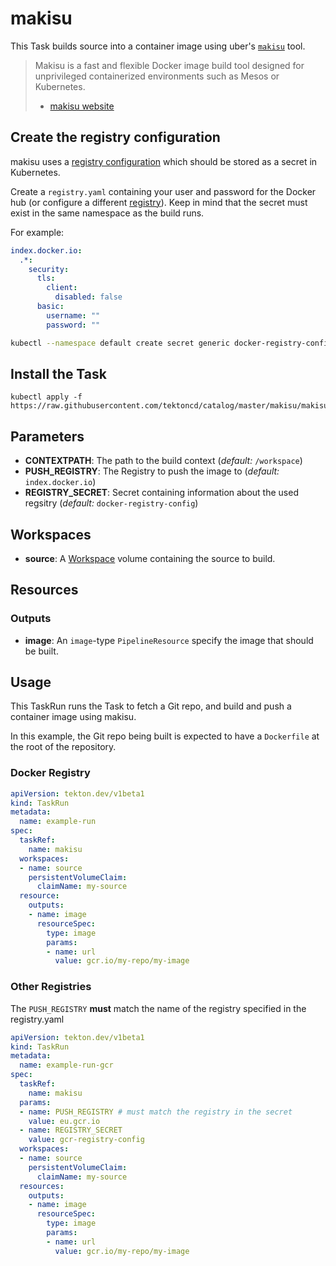 # makisu

This Task builds source into a container image using uber's
[`makisu`](https://github.com/uber/makisu) tool.

>Makisu is a fast and flexible Docker image build tool designed for unprivileged
>containerized environments such as Mesos or Kubernetes.
> - [makisu website](https://github.com/uber/makisu)

## Create the registry configuration

makisu uses a [registry
configuration](https://github.com/uber/makisu/blob/master/docs/REGISTRY.md)
which should be stored as a secret in Kubernetes.

Create a `registry.yaml` containing your user and password for the Docker hub (or
configure a different
[registry](https://github.com/uber/makisu/blob/master/docs/REGISTRY.md#examples)).
Keep in mind that the secret must exist in the same namespace as the build
runs.

For example:
```yaml
index.docker.io:
  .*:
    security:
      tls:
        client:
          disabled: false
      basic:
        username: ""
        password: ""
```

```bash
kubectl --namespace default create secret generic docker-registry-config --from-file=./registry.yaml
```

## Install the Task

```
kubectl apply -f https://raw.githubusercontent.com/tektoncd/catalog/master/makisu/makisu.yaml
```

## Parameters

* **CONTEXTPATH**: The path to the build context (_default:_
  `/workspace`)
* **PUSH_REGISTRY**: The Registry to push the image to (_default:_
  `index.docker.io`)
* **REGISTRY_SECRET**: Secret containing information about the used regsitry (_default:_
  `docker-registry-config`)

## Workspaces

* **source**: A [Workspace](https://github.com/tektoncd/pipeline/blob/master/docs/workspaces.md) volume containing the source to build.

## Resources

### Outputs

* **image**: An `image`-type `PipelineResource` specify the image that should be built.

## Usage

This TaskRun runs the Task to fetch a Git repo, and build and push a container
image using makisu.

In this example, the Git repo being built is expected to have a `Dockerfile` at
the root of the repository.

### Docker Registry

```yaml
apiVersion: tekton.dev/v1beta1
kind: TaskRun
metadata:
  name: example-run
spec:
  taskRef:
    name: makisu
  workspaces:
  - name: source
    persistentVolumeClaim:
      claimName: my-source
  resource:
    outputs:
    - name: image
      resourceSpec:
        type: image
        params:
        - name: url
          value: gcr.io/my-repo/my-image
```

### Other Registries

The `PUSH_REGISTRY` **must** match the name of the registry specified in the registry.yaml

```yaml
apiVersion: tekton.dev/v1beta1
kind: TaskRun
metadata:
  name: example-run-gcr
spec:
  taskRef:
    name: makisu
  params:
  - name: PUSH_REGISTRY # must match the registry in the secret
    value: eu.gcr.io
  - name: REGISTRY_SECRET
    value: gcr-registry-config
  workspaces:
  - name: source
    persistentVolumeClaim:
      claimName: my-source
  resources:
    outputs:
    - name: image
      resourceSpec:
        type: image
        params:
        - name: url
          value: gcr.io/my-repo/my-image
```
